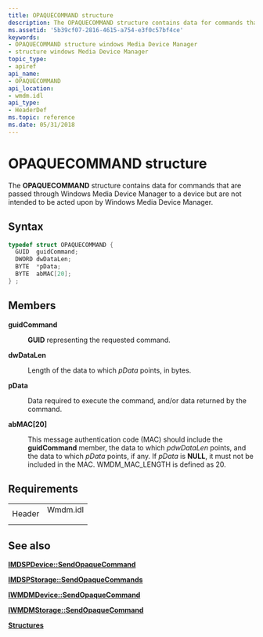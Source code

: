 ```yaml
---
title: OPAQUECOMMAND structure
description: The OPAQUECOMMAND structure contains data for commands that are passed through Windows Media Device Manager to a device but are not intended to be acted upon by Windows Media Device Manager.
ms.assetid: '5b39cf07-2816-4615-a754-e3f0c57bf4ce'
keywords:
- OPAQUECOMMAND structure windows Media Device Manager
- structure windows Media Device Manager
topic_type:
- apiref
api_name:
- OPAQUECOMMAND
api_location:
- wmdm.idl
api_type:
- HeaderDef
ms.topic: reference
ms.date: 05/31/2018
---
```


# OPAQUECOMMAND structure

The **OPAQUECOMMAND** structure contains data for commands that are passed through Windows Media Device Manager to a device but are not intended to be acted upon by Windows Media Device Manager.

## Syntax


```C++
typedef struct OPAQUECOMMAND {
  GUID  guidCommand;
  DWORD dwDataLen;
  BYTE  *pData;
  BYTE  abMAC[20];
} ;
```



## Members

<dl> <dt>

**guidCommand**
</dt> <dd>

**GUID** representing the requested command.

</dd> <dt>

**dwDataLen**
</dt> <dd>

Length of the data to which *pData* points, in bytes.

</dd> <dt>

**pData**
</dt> <dd>

Data required to execute the command, and/or data returned by the command.

</dd> <dt>

**abMAC\[20\]**
</dt> <dd>

This message authentication code (MAC) should include the **guidCommand** member, the data to which *pdwDataLen* points, and the data to which *pData* points, if any. If *pData* is **NULL**, it must not be included in the MAC. WMDM\_MAC\_LENGTH is defined as 20.

</dd> </dl>

## Requirements



|                   |                                                                                     |
|-------------------|-------------------------------------------------------------------------------------|
| Header<br/> | <dl> <dt>Wmdm.idl</dt> </dl> |



## See also

<dl> <dt>

[**IMDSPDevice::SendOpaqueCommand**](/windows/desktop/api/mswmdm/nf-mswmdm-imdspdevice-sendopaquecommand)
</dt> <dt>

[**IMDSPStorage::SendOpaqueCommands**](/windows/desktop/api/mswmdm/nf-mswmdm-imdspstorage-sendopaquecommand)
</dt> <dt>

[**IWMDMDevice::SendOpaqueCommand**](/windows/desktop/api/mswmdm/nf-mswmdm-iwmdmdevice-sendopaquecommand)
</dt> <dt>

[**IWMDMStorage::SendOpaqueCommand**](/windows/desktop/api/mswmdm/nf-mswmdm-iwmdmstorage-sendopaquecommand)
</dt> <dt>

[**Structures**](structures.md)
</dt> </dl>

 

 





